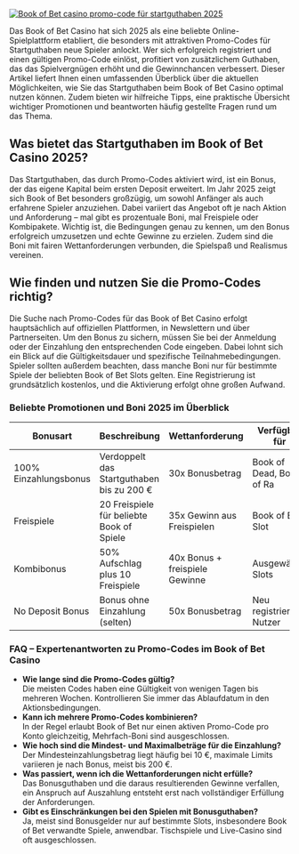 [![Book of Bet casino promo-code für startguthaben 2025](https://123-caf.pages.dev/gitsignup.png)](https://vrmoo.ru/Bt82HjjY)

<p>Das Book of Bet Casino hat sich 2025 als eine beliebte Online-Spielplattform etabliert, die besonders mit attraktiven Promo-Codes für Startguthaben neue Spieler anlockt. Wer sich erfolgreich registriert und einen gültigen Promo-Code einlöst, profitiert von zusätzlichem Guthaben, das das Spielvergnügen erhöht und die Gewinnchancen verbessert. Dieser Artikel liefert Ihnen einen umfassenden Überblick über die aktuellen Möglichkeiten, wie Sie das Startguthaben beim Book of Bet Casino optimal nutzen können. Zudem bieten wir hilfreiche Tipps, eine praktische Übersicht wichtiger Promotionen und beantworten häufig gestellte Fragen rund um das Thema.</p>  <h2>Was bietet das Startguthaben im Book of Bet Casino 2025?</h2> <p>Das Startguthaben, das durch Promo-Codes aktiviert wird, ist ein Bonus, der das eigene Kapital beim ersten Deposit erweitert. Im Jahr 2025 zeigt sich Book of Bet besonders großzügig, um sowohl Anfänger als auch erfahrene Spieler anzuziehen. Dabei variiert das Angebot oft je nach Aktion und Anforderung – mal gibt es prozentuale Boni, mal Freispiele oder Kombipakete. Wichtig ist, die Bedingungen genau zu kennen, um den Bonus erfolgreich umzusetzen und echte Gewinne zu erzielen. Zudem sind die Boni mit fairen Wettanforderungen verbunden, die Spielspaß und Realismus vereinen.</p>  <h2>Wie finden und nutzen Sie die Promo-Codes richtig?</h2> <p>Die Suche nach Promo-Codes für das Book of Bet Casino erfolgt hauptsächlich auf offiziellen Plattformen, in Newslettern und über Partnerseiten. Um den Bonus zu sichern, müssen Sie bei der Anmeldung oder der Einzahlung den entsprechenden Code eingeben. Dabei lohnt sich ein Blick auf die Gültigkeitsdauer und spezifische Teilnahmebedingungen. Spieler sollten außerdem beachten, dass manche Boni nur für bestimmte Spiele der beliebten Book of Bet Slots gelten. Eine Registrierung ist grundsätzlich kostenlos, und die Aktivierung erfolgt ohne großen Aufwand.</p>  <h3>Beliebte Promotionen und Boni 2025 im Überblick</h3> <table>   <thead>     <tr>       <th>Bonusart</th>       <th>Beschreibung</th>       <th>Wettanforderung</th>       <th>Verfügbar für</th>     </tr>   </thead>   <tbody>     <tr>       <td>100% Einzahlungsbonus</td>       <td>Verdoppelt das Startguthaben bis zu 200 €</td>       <td>30x Bonusbetrag</td>       <td>Book of Dead, Book of Ra</td>     </tr>     <tr>       <td>Freispiele</td>       <td>20 Freispiele für beliebte Book of Spiele</td>       <td>35x Gewinn aus Freispielen</td>       <td>Book of Bet Slot</td>     </tr>     <tr>       <td>Kombibonus</td>       <td>50% Aufschlag plus 10 Freispiele</td>       <td>40x Bonus + freispiele Gewinne</td>       <td>Ausgewählte Slots</td>     </tr>     <tr>       <td>No Deposit Bonus</td>       <td>Bonus ohne Einzahlung (selten)</td>       <td>50x Bonusbetrag</td>       <td>Neu registrierte Nutzer</td>     </tr>   </tbody> </table>  <h3>FAQ – Expertenantworten zu Promo-Codes im Book of Bet Casino</h3> <ul>   <li><strong>Wie lange sind die Promo-Codes gültig?</strong><br>Die meisten Codes haben eine Gültigkeit von wenigen Tagen bis mehreren Wochen. Kontrollieren Sie immer das Ablaufdatum in den Aktionsbedingungen.</li>   <li><strong>Kann ich mehrere Promo-Codes kombinieren?</strong><br>In der Regel erlaubt Book of Bet nur einen aktiven Promo-Code pro Konto gleichzeitig, Mehrfach-Boni sind ausgeschlossen.</li>   <li><strong>Wie hoch sind die Mindest- und Maximalbeträge für die Einzahlung?</strong><br>Der Mindesteinzahlungsbetrag liegt häufig bei 10 €, maximale Limits variieren je nach Bonus, meist bis 200 €.</li>   <li><strong>Was passiert, wenn ich die Wettanforderungen nicht erfülle?</strong><br>Das Bonusguthaben und die daraus resultierenden Gewinne verfallen, ein Anspruch auf Auszahlung entsteht erst nach vollständiger Erfüllung der Anforderungen.</li>   <li><strong>Gibt es Einschränkungen bei den Spielen mit Bonusguthaben?</strong><br>Ja, meist sind Bonusgelder nur auf bestimmte Slots, insbesondere Book of Bet verwandte Spiele, anwendbar. Tischspiele und Live-Casino sind oft ausgeschlossen.</li> </ul>
